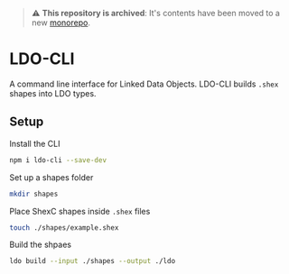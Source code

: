 > :warning: **This repository is archived**: It's contents have been moved to a new [monorepo](https://github.com/o-development/ldo/).

# LDO-CLI

A command line interface for Linked Data Objects. LDO-CLI builds `.shex` shapes into LDO types.

## Setup
Install the CLI

```bash
npm i ldo-cli --save-dev
```

Set up a shapes folder
```bash
mkdir shapes
```

Place ShexC shapes inside `.shex` files

```bash
touch ./shapes/example.shex
```

Build the shpaes
```bash
ldo build --input ./shapes --output ./ldo
```
